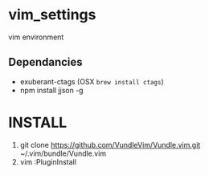 # vim_settings
vim environment

## Dependancies
* exuberant-ctags  (OSX `brew install ctags`)
* npm install jjson -g

# INSTALL
1. git clone https://github.com/VundleVim/Vundle.vim.git ~/.vim/bundle/Vundle.vim
2. vim :PluginInstall
